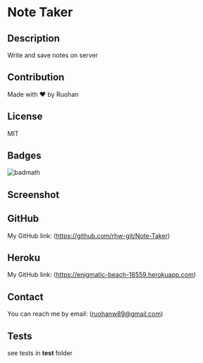 # Note Taker

## Description

Write and save notes on server

## Contribution

Made with ❤️ by Ruohan

## License

MIT

## Badges

![badmath](https://img.shields.io/conda/l/conda-forge/setuptools?color=Blue&label=License&logo=MIT&logoColor=blue&style=plastic)

## Screenshot

## GitHub

My GitHub link: (https://github.com/rhw-git/Note-Taker)

## Heroku

My GitHub link: (https://enigmatic-beach-18559.herokuapp.com)

## Contact

You can reach me by email: (ruohanw89@gmail.com)

## Tests

see tests in **test** folder
